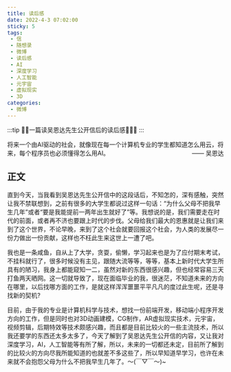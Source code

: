 ```yaml
---
title: 读后感
date: 2022-4-3 07:02:00
sticky: 5
tags:
 - 信
 - 随想录
 - 微博
 - 读后感
 - AI
 - 深度学习
 - 人工智能
 - 元宇宙
 - 虚拟现实
 - 3D
categories: 
 - 微博
---
```


:::tip
:strawberry::tangerine:一篇读吴恩达先生公开信后的读后感:lollipop::strawberry::candy:
:::

<!-- more -->

将来一个由AI驱动的社会，就像现在每一个计算机专业的学生都知道怎么用云，将来，每个程序员也必须懂得怎么用AI。
<span style="float:right">—— 吴恩达</span>

## 正文

直到今天，当我看到吴恩达先生公开信中的这段话后，不知怎的，深有感触，突然让我不禁联想到，之前有很多的大学生都说过这样一句话：“为什么父母不把我早生几年”或者“要是我能提前一两年出生就好了”等。我想说的是，我们需要走在时代的前面，或者再不济也要跟上时代的步伐。父母给我们最大的恩惠就是让我们来到了这个世界，不论早晚，来到了这个社会就要回报这个社会，为人类的发展尽一份力做出一份贡献，这样也不枉此生来这世上一遭了吧。

我也是一条咸鱼，自从上了大学，贪耍，偷懒，学习起来也是为了应付期末考试，不挂科就行了，很多时候没有主见，跟随大流等等，等等，基本上新时代大学生所具有的陋习，我身上都能窥知一二，虽然对新的东西很感兴趣，但也经常容易三天打鱼两天晒网。这一切就导致了，现在面临毕业的我，很迷茫，不知道未来的方向在哪里，以后找哪方面的工作，是就这样浑浑噩噩平平凡凡的度过此生呢，还是寻找新的契机?

目前，由于我的专业是计算机科学与技术，想找一份前端开发，移动端小程序开发方向的工作，但是同时也对3D动画建模，CG制作，AR虚拟现实技术，元宇宙，视频剪辑，后期特效等技术颇感兴趣，而且都是目前比较火的一些主流技术，所以我还要学的东西还太多太多了，今天了解到了吴恩达先生公开信的内容，又让我对深度学习，AI，人工智能等有所了解，所以，未来的一切都还未定，目前所了解到的比较火的方向尽我所能知道的也就差不多这些了，所以早知道早学习，也许在未来就不会抱怨父母为什么不把我早生几年了。～(￣▽￣～)~